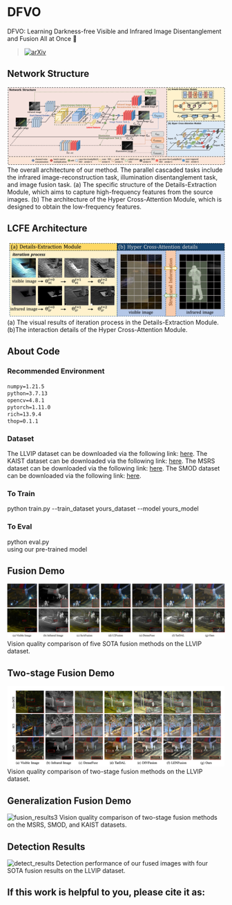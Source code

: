 # DFVO
DFVO: Learning Darkness-free Visible and Infrared Image Disentanglement and Fusion All at Once 🚀
> [![arXiv](https://img.shields.io/badge/arXiv-Paper-blue.svg)](https://arxiv.org/abs/2505.04526)<br>
## Network Structure
![framework](https://github.com/DaVin-Qi530/DFVO/blob/master/Figures/Framework.jpg)
The overall architecture of our method. The parallel cascaded tasks include the infrared image-reconstruction task, illumination disentanglement task, and image fusion task. (a) The specific structure of the Details-Extraction Module, which aims to capture high-frequency features from the source images. (b) The architecture of the Hyper Cross-Attention Module, which is designed to obtain the low-frequency features.
## LCFE Architecture
![module](https://github.com/DaVin-Qi530/DFVO/blob/master/Figures/Modules.jpg)
(a) The visual results of iteration process in the Details-Extraction Module. (b)The interaction details of the Hyper Cross-Attention Module.

## About Code
### Recommended Environment
```
numpy=1.21.5
python=3.7.13
opencv=4.8.1
pytorch=1.11.0
rich=13.9.4
thop=0.1.1
```

### Dataset
The LLVIP dataset can be downloaded via the following link: [here](https://bupt-ai-cz.github.io/LLVIP/).
The KAIST dataset can be downloaded via the following link: [here](https://github.com/SoonminHwang/rgbt-ped-detection).
The MSRS dataset can be downloaded via the following link: [here](https://github.com/Linfeng-Tang/MSRS).
The SMOD dataset can be downloaded via the following link: [here](https://www.kaggle.com/datasets/zizhaochen6/sjtu-multispectral-object-detection-smod-dataset).

### To Train
python train.py --train_dataset yours_dataset --model yours_model

### To Eval
python eval.py\
using our pre-trained model

## Fusion Demo
![fusion_results1](https://github.com/DaVin-Qi530/DFVO/blob/master/Figures/Fusion.jpg)
Vision quality comparison of five SOTA fusion methods on the LLVIP dataset.

## Two-stage Fusion Demo
![fusion_results2](https://github.com/DaVin-Qi530/DFVO/blob/master/Figures/Fusion_2.jpg)
Vision quality comparison of two-stage fusion methods on the LLVIP dataset.

## Generalization Fusion Demo
![fusion_results3](https://github.com/DaVin-Qi530/DFVO/blob/master/Figures/Fusion_3.jpg)
Vision quality comparison of two-stage fusion methods on the MSRS, SMOD, and KAIST datasets.

## Detection Results
![detect_results](https://github.com/DaVin-Qi530/DFVO/blob/master/Figures/Detect.jpg)
Detection performance of our fused images with four SOTA fusion results on the LLVIP dataset.

## If this work is helpful to you, please cite it as:
